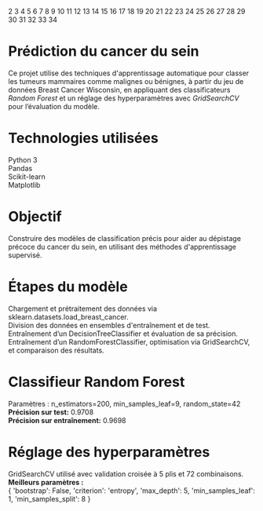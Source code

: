  2
3
4
5
6
7
8
9
10
11
12
13
14
15
16
17
18
19
20
21
22
23
24
25
26
27
28
29
30
31
32
33
34
# Prédiction du cancer du sein
Ce projet utilise des techniques d'apprentissage automatique pour classer les tumeurs mammaires comme malignes ou bénignes, à partir du jeu de données Breast Cancer Wisconsin, en appliquant des classificateurs *Random Forest* et un réglage des hyperparamètres avec *GridSearchCV* pour l’évaluation du modèle.

# Technologies utilisées
 Python 3  
 Pandas  
 Scikit-learn  
 Matplotlib
 
# Objectif
Construire des modèles de classification précis pour aider au dépistage précoce du cancer du sein, en utilisant des méthodes d'apprentissage supervisé.

# Étapes du modèle
 Chargement et prétraitement des données via sklearn.datasets.load_breast_cancer.  
 Division des données en ensembles d'entraînement et de test.  
 Entraînement d’un DecisionTreeClassifier et évaluation de sa précision.  
 Entraînement d’un RandomForestClassifier, optimisation via GridSearchCV, et comparaison des résultats.
 
# Classifieur Random Forest
Paramètres : n_estimators=200, min_samples_leaf=9, random_state=42 
**Précision sur test:** 0.9708  
**Précision sur entraînement:** 0.9698

# Réglage des hyperparamètres
GridSearchCV utilisé avec validation croisée à 5 plis et 72 combinaisons.  
**Meilleurs paramètres :**  
{
  'bootstrap': False,
  'criterion': 'entropy',
  'max_depth': 5,
  'min_samples_leaf': 1,
  'min_samples_split': 8
}


